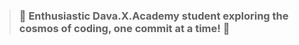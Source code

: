 
> ### 🚀 Enthusiastic Dava.X.Academy student exploring the cosmos of coding, one commit at a time! 🌟

